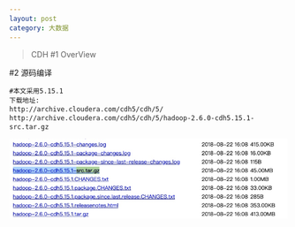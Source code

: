 ```yaml
---
layout: post
category: 大数据
---
```


>CDH
#1 OverView

#2 源码编译


```
#本文采用5.15.1
下载地址:
http://archive.cloudera.com/cdh5/cdh/5/
http://archive.cloudera.com/cdh5/cdh/5/hadoop-2.6.0-cdh5.15.1-src.tar.gz
```

![](/assets/img//15717364634272.jpg)
